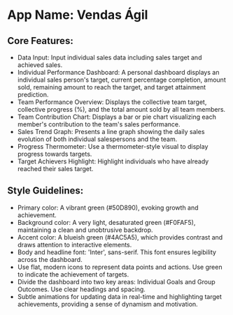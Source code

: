 # **App Name**: Vendas Ágil

## Core Features:

- Data Input: Input individual sales data including sales target and achieved sales.
- Individual Performance Dashboard: A personal dashboard displays an individual sales person's target, current percentage completion, amount sold, remaining amount to reach the target, and target attainment prediction.
- Team Performance Overview: Displays the collective team target, collective progress (%), and the total amount sold by all team members.
- Team Contribution Chart: Displays a bar or pie chart visualizing each member's contribution to the team's sales performance.
- Sales Trend Graph: Presents a line graph showing the daily sales evolution of both individual salespersons and the team.
- Progress Thermometer: Use a thermometer-style visual to display progress towards targets.
- Target Achievers Highlight: Highlight individuals who have already reached their sales target.

## Style Guidelines:

- Primary color: A vibrant green (#50D890), evoking growth and achievement.
- Background color: A very light, desaturated green (#F0FAF5), maintaining a clean and unobtrusive backdrop.
- Accent color: A blueish green (#4AC5A5), which provides contrast and draws attention to interactive elements.
- Body and headline font: 'Inter', sans-serif. This font ensures legibility across the dashboard.
- Use flat, modern icons to represent data points and actions. Use green to indicate the achievement of targets.
- Divide the dashboard into two key areas: Individual Goals and Group Outcomes. Use clear headings and spacing.
- Subtle animations for updating data in real-time and highlighting target achievements, providing a sense of dynamism and motivation.